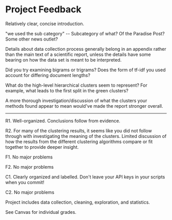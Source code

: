 # Project Feedback

Relatively clear, concise introduction.

"we used the sub category" -- Subcategory of what? Of the Paradise Post? Some
other news outlet?

Details about data collection process generally belong in an appendix rather
than the main text of a scientific report, unless the details have some bearing
on how the data set is meant to be interpreted.

Did you try examining bigrams or trigrams? Does the form of tf-idf you used
account for differing document lengths?

What do the high-level hierarchical clusters seem to represent? For example,
what leads to the first split in the green clusters?

A more thorough investigation/discussion of what the clusters your methods
found appear to mean would've made the report stronger overall.

---

R1. Well-organized. Conclusions follow from evidence.

R2. For many of the clustering results, it seems like you did not follow
through with investigating the meaning of the clusters. Limited discussion of
how the results from the different clustering algorithms compare or fit
together to provide deeper insight.

F1. No major problems

F2. No major problems

C1. Clearly organized and labelled. Don't leave your API keys in your scripts
when you commit!

C2. No major problems

Project includes data collection, cleaning, exploration, and statistics.

See Canvas for individual grades.
